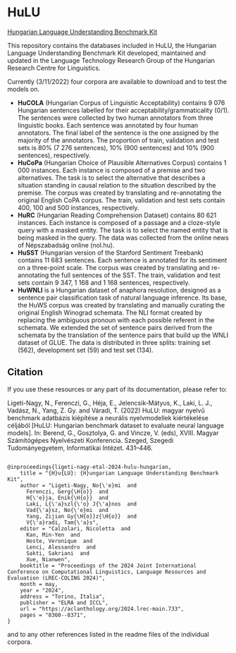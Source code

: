 # HuLU
[Hungarian Language Understanding Benchmark Kit](hulu.nytud.hu)


This repository contains the databases included in HuLU, the Hungarian Language Understanding Benchmark Kit developed, maintained and updated in the Language Technology Research Group of the Hungarian Research Centre for Linguistics.

Currently (3/11/2022) four corpora are available to download and to test the models on.

- **HuCOLA** (Hungarian Corpus of Linguistic Acceptability) contains 9 076 Hungarian sentences labelled for their acceptability/grammaticality (0/1). The sentences were collected by two human annotators from three linguistic books. Each sentence was annotated by four human annotators. The final label of the sentence is the one assigned by the majority of the annotators. The proportion of train, validation and test sets is 80% (7 276 sentences), 10% (900 sentences) and 10% (900 sentences), respectively.  
- **HuCoPa** (Hungarian Choice of Plausible Alternatives Corpus) contains 1 000 instances. Each instance is composed of a premise and two alternatives. The task is to select the alternative that describes a situation standing in causal relation to the situation described by the premise. The corpus was created by translating and re-annotating the original English CoPA corpus. The train, validation and test sets contain 400, 100 and 500 instances, respectively.  
- **HuRC** (Hungarian Reading Comprehension Dataset) contains 80 621 instances. Each instance is composed of a passage and a cloze-style query with a masked entity. The task is to select the named entity that is being masked in the query. The data was collected from the online news of Népszabadság online (nol.hu).  
- **HuSST** (Hungarian version of the Stanford Sentiment Treebank) contains 11 683 sentences. Each sentence is annotated for its sentiment on a three-point scale. The corpus was created by translating and re-annotating the full sentences of the SST. The train, validation and test sets contain 9 347, 1 168 and 1 168 sentences, respectively.  
- **HuWNLI** is a Hungarian dataset of anaphora resolution, designed as a sentence pair classification task of natural language inference. Its base, the HuWS corpus was created by translating and manually curating the original English Winograd schemata. The NLI format created by replacing the ambiguous pronoun with each possible referent in the schemata. We extended the set of sentence pairs derived from the schemata by the translation of the sentence pairs that build up the WNLI dataset of GLUE. The data is distributed in three splits: training set (562), development set (59) and test set (134).  

## Citation

If you use these resources or any part of its documentation, please refer to:

Ligeti-Nagy, N., Ferenczi, G., Héja, E., Jelencsik-Mátyus, K., Laki, L. J., Vadász, N., Yang, Z. Gy. and Váradi, T. (2022) HuLU: magyar nyelvű benchmark adatbázis kiépítése a neurális nyelvmodellek kiértékelése céljából [HuLU: Hungarian benchmark dataset to evaluate neural language models]. In: Berend, G., Gosztolya, G. and Vincze, V. (eds), XVIII. Magyar Számítógépes Nyelvészeti Konferencia. Szeged, Szegedi Tudományegyetem, Informatikai Intézet. 431–446.

```

@inproceedings{ligeti-nagy-etal-2024-hulu-hungarian,
    title = "{H}u{LU}: {H}ungarian Language Understanding Benchmark Kit",
    author = "Ligeti-Nagy, No{\'e}mi  and
      Ferenczi, Gerg{\H{o}}  and
      H{\'e}ja, Enik{\H{o}}  and
      Laki, L{\'a}szl{\'o} J{\'a}nos  and
      Vad{\'a}sz, No{\'e}mi  and
      Yang, Zijian Gy{\H{o}}z{\H{o}}  and
      V{\'a}radi, Tam{\'a}s",
    editor = "Calzolari, Nicoletta  and
      Kan, Min-Yen  and
      Hoste, Veronique  and
      Lenci, Alessandro  and
      Sakti, Sakriani  and
      Xue, Nianwen",
    booktitle = "Proceedings of the 2024 Joint International Conference on Computational Linguistics, Language Resources and Evaluation (LREC-COLING 2024)",
    month = may,
    year = "2024",
    address = "Torino, Italia",
    publisher = "ELRA and ICCL",
    url = "https://aclanthology.org/2024.lrec-main.733",
    pages = "8360--8371",
}
```

and to any other references listed in the readme files of the individual corpora. 
